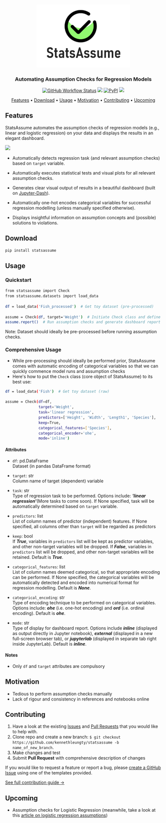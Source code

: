 <h2 align="center"><img src="https://raw.githubusercontent.com/kennethleungty/statsassume/main/media/logo_v1.png" alt="StatsAssume" width="300"></h2>
<h3 align="center">Automating Assumption Checks for Regression Models</h3>


<p align="center">
  <!-- <a href="https://img.shields.io/badge/Build-Passing-green"><img src="https://img.shields.io/badge/Build-Passing-green?style=for-the-badge"></a> -->
  <a href="#"><img alt="GitHub Workflow Status" src="https://img.shields.io/github/workflow/status/kennethleungty/statsassume/PyTest%20and%20Code%20Coverage?style=for-the-badge"></a> 
  <!-- <a href="#"><img alt="Codecov" src="https://img.shields.io/codecov/c/github/kennethleungty/statsassume?label=CODECOV&style=for-the-badge&token=4RJ4QXIHMH"></a>  -->
  <a href="#"><img src="https://img.shields.io/badge/Python-v3.7+-blue.svg?style=for-the-badge"></a>
  <a href="#"><img alt="PyPI" src="https://img.shields.io/pypi/v/statsassume?style=for-the-badge"></a>
  <a href="https://img.shields.io/badge/License-MIT-blue.svg"><img src="https://img.shields.io/badge/License-MIT-blue.svg?style=for-the-badge"></a>
</p>

<p align="center">
  <a href="#features">Features</a> •
  <a href="#download">Download</a> •
  <a href="#usage">Usage</a> •
  <a href="#motivation">Motivation</a> •
  <a href="#contributing">Contributing</a> •
  <a href="#upcoming">Upcoming</a>
</p>

## Features
StatsAssume automates the assumption checks of regression models (e.g., linear and logistic regression) on your data and displays the results in an elegant dashboard. 

<img src="https://raw.githubusercontent.com/kennethleungty/statsassume/main/media/demo.gif"/>

- Automatically detects regression task (and relevant assumption checks) based on `target` variable.

- Automatically executes statistical tests and visual plots for all relevant assumption checks.

- Generates clear visual output of results in a beautiful dashboard (built on [Jupyter-Dash](https://github.com/plotly/jupyter-dash)).

- Automatically one-hot encodes categorical variables for successful regression modelling (unless manually specified otherwise).

- Displays insightful information on assumption concepts and (possible) solutions to violations.

## Download
```bash
pip install statsassume
```

## Usage

### Quickstart
```bash
from statsassume import Check
from statsassume.datasets import load_data

df = load_data('Fish_processed')  # Get toy dataset (pre-processed)

assume = Check(df, target='Weight')  # Initiate Check class and define target variable
assume.report()  # Run assumption checks and generate dashboard report
```

Note: Dataset should ideally be pre-processed before running assumption checks.  


### Comprehensive Usage
- While pre-processing should ideally be performed prior, StatsAssume comes with automatic encoding of categorical variables so that we can quickly commence model runs and assumption checks
- Here's how to put the `Check` class (core object of StatsAssume) to its best use:

```bash
df = load_data('Fish')  # Get toy dataset (raw)

assume = Check(df=df, 
               target='Weight',
               task='linear regression',
               predictors=['Height', 'Width', 'Length1', 'Species'],
               keep=True,
               categorical_features=['Species'],
               categorical_encoder='ohe',
               mode='inline')
```
#### Attributes
- `df`: pd.DataFrame
<br> Dataset (in pandas DataFrame format)

- `target`: str
<br> Column name of target (dependent) variable

- `task`: str 
<br> Type of regression task to be performed. Options include: ***'linear regression'***(More tasks to come soon). If None specified, task will be automatically determined based on `target` variable. 

- `predictors`: list
<br> List of column names of predictor (independent) features. If None specified, all columns other than `target` will be regarded as predictors

- `keep`: bool
<br> If ***True***, variables in `predictors` list will be kept as predictor variables, and other non-target variables will be dropped. If ***False***, variables in `predictors` list will be dropped, and other non-target variables will be retained. Default is ***True***.

- `categorical_features`: list
<br> List of column names deemed categorical, so that appropriate encoding can be performed. If None specified, the categorical variables will be automatically detected and encoded into numerical format for regression modelling. Default is ***None***.

- `categorical_encoding`: str
<br> Type of encoding technique to be performed on categorical variables. Options include: ***ohe*** (i.e. one-hot encoding) and ***ord*** (i.e. ordinal encoding). Default is ***ohe***.

- `mode`: str
<br> Type of display for dashboard report. Options include ***inline*** (displayed as output directly in Jupyter notebook), ***external*** (displayed in a new full-screen browser tab), or ***jupyterlab*** (displayed in separate tab right inside JupyterLab). Default is ***inline***.

#### Notes
- Only `df` and `target` attributes are compulsory

## Motivation
- Tedious to perform assumption checks manually
- Lack of rigour and consistency in references and notebooks online

<!-- ## Credits
- [Kenneth Leung](https://github.com/kennethleungty)
- Contributor 2
- Contributor 3
- Contributor 4
 -->

## Contributing
1. Have a look at the existing [Issues](https://github.com/kennethleungty/statsassume/issues) and [Pull Requests](https://github.com/kennethleungty/statsassume/pulls) that you would like to help with. 
2. Clone repo and create a new branch: `$ git checkout https://github.com/kennethleungty/statsassume -b name_of_new_branch`.
3. Make changes and test
4. Submit **Pull Request** with comprehensive description of changes

If you would like to request a feature or report a bug, please [create a GitHub Issue](https://github.com/kennethleungty/statsassume/issues) using one of the templates provided.

[See full contribution guide →](https://github.com/kennethleungty/statsassume/blob/main/CONTRIBUTING.md)

## Upcoming
- Assumption checks for Logistic Regression (meanwhile, take a look at this [article on logistic regression assumptions](https://towardsdatascience.com/assumptions-of-logistic-regression-clearly-explained-44d85a22b290))